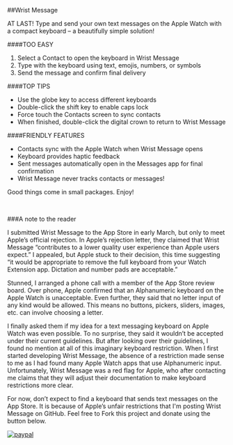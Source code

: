 ##Wrist Message

AT LAST! Type and send your own text messages on the Apple Watch with a compact keyboard – a beautifully simple solution!

####TOO EASY
1. Select a Contact to open the keyboard in Wrist Message
2. Type with the keyboard using text, emojis, numbers, or symbols
3. Send the message and confirm final delivery

####TOP TIPS
* Use the globe key to access different keyboards
* Double-click the shift key to enable caps lock
* Force touch the Contacts screen to sync contacts
* When finished, double-click the digital crown to return to Wrist Message

####FRIENDLY FEATURES
* Contacts sync with the Apple Watch when Wrist Message opens
* Keyboard provides haptic feedback
* Sent messages automatically open in the Messages app for final confirmation
* Wrist Message never tracks contacts or messages!

Good things come in small packages. Enjoy!

<br />

###A note to the reader

I submitted Wrist Message to the App Store in early March, but only to meet Apple’s official rejection. In Apple’s rejection letter, they claimed that Wrist Message “contributes to a lower quality user experience than Apple users expect.” I appealed, but Apple stuck to their decision, this time suggesting “it would be appropriate to remove the full keyboard from your Watch Extension app. Dictation and number pads are acceptable.”

Stunned, I arranged a phone call with a member of the App Store review board. Over phone, Apple confirmed that an Alphanumeric keyboard on the Apple Watch is unacceptable. Even further, they said that no letter input of any kind would be allowed. This means no buttons, pickers, sliders, images, etc. can involve choosing a letter.

I finally asked them if my idea for a text messaging keyboard on Apple Watch was even possible. To no surprise, they said it wouldn’t be accepted under their current guidelines. But after looking over their guidelines, I found no mention at all of this imaginary keyboard restriction. When I first started developing Wrist Message, the absence of a restriction made sense to me as I had found many Apple Watch apps that use Alphanumeric input. Unfortunately, Wrist Message was a red flag for Apple, who after contacting me claims that they will adjust their documentation to make keyboard restrictions more clear.

For now, don’t expect to find a keyboard that sends text messages on the App Store. It is because of Apple’s unfair restrictions that I'm posting Wrist Message on GitHub. Feel free to Fork this project and donate using the button below.



[![paypal](https://www.paypalobjects.com/en_US/i/btn/btn_donateCC_LG.gif)](https://www.paypal.com/cgi-bin/webscr?cmd=_s-xclick&hosted_button_id=F5BC7LH45SZVJ)
